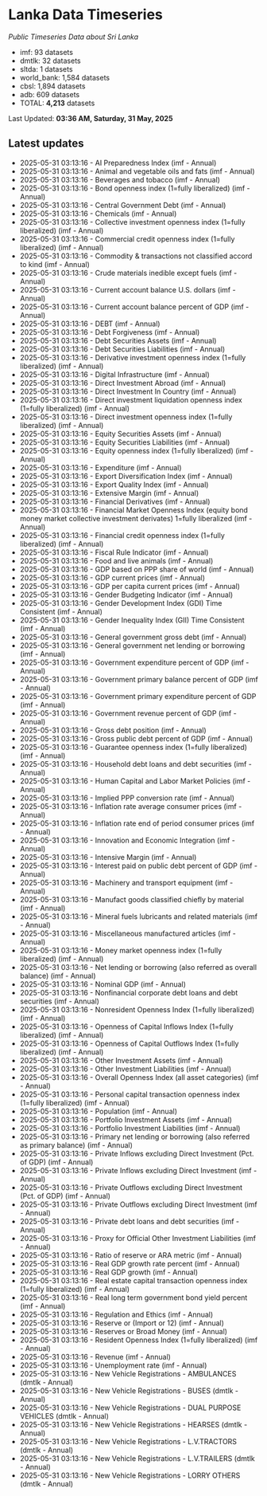 # Lanka Data Timeseries
*Public Timeseries Data about Sri Lanka*

* imf: 93 datasets
* dmtlk: 32 datasets
* sltda: 1 datasets
* world_bank: 1,584 datasets
* cbsl: 1,894 datasets
* adb: 609 datasets
* TOTAL: **4,213** datasets

Last Updated: **03:36 AM, Saturday, 31 May, 2025**

## Latest updates

* 2025-05-31 03:13:16 - AI Preparedness Index (imf - Annual)
* 2025-05-31 03:13:16 - Animal and vegetable oils and fats (imf - Annual)
* 2025-05-31 03:13:16 - Beverages and tobacco (imf - Annual)
* 2025-05-31 03:13:16 - Bond openness index (1=fully liberalized) (imf - Annual)
* 2025-05-31 03:13:16 - Central Government Debt (imf - Annual)
* 2025-05-31 03:13:16 - Chemicals (imf - Annual)
* 2025-05-31 03:13:16 - Collective investment openness index (1=fully liberalized) (imf - Annual)
* 2025-05-31 03:13:16 - Commercial credit openness index (1=fully liberalized) (imf - Annual)
* 2025-05-31 03:13:16 - Commodity & transactions not classified accord to kind (imf - Annual)
* 2025-05-31 03:13:16 - Crude materials inedible except fuels (imf - Annual)
* 2025-05-31 03:13:16 - Current account balance U.S. dollars (imf - Annual)
* 2025-05-31 03:13:16 - Current account balance percent of GDP (imf - Annual)
* 2025-05-31 03:13:16 - DEBT (imf - Annual)
* 2025-05-31 03:13:16 - Debt Forgiveness (imf - Annual)
* 2025-05-31 03:13:16 - Debt Securities Assets (imf - Annual)
* 2025-05-31 03:13:16 - Debt Securities Liabilities (imf - Annual)
* 2025-05-31 03:13:16 - Derivative investment openness index (1=fully liberalized) (imf - Annual)
* 2025-05-31 03:13:16 - Digital Infrastructure (imf - Annual)
* 2025-05-31 03:13:16 - Direct Investment Abroad (imf - Annual)
* 2025-05-31 03:13:16 - Direct Investment In Country (imf - Annual)
* 2025-05-31 03:13:16 - Direct investment liquidation openness index (1=fully liberalized) (imf - Annual)
* 2025-05-31 03:13:16 - Direct investment openness index (1=fully liberalized) (imf - Annual)
* 2025-05-31 03:13:16 - Equity Securities Assets (imf - Annual)
* 2025-05-31 03:13:16 - Equity Securities Liabilities (imf - Annual)
* 2025-05-31 03:13:16 - Equity openness index (1=fully liberalized) (imf - Annual)
* 2025-05-31 03:13:16 - Expenditure (imf - Annual)
* 2025-05-31 03:13:16 - Export Diversification Index (imf - Annual)
* 2025-05-31 03:13:16 - Export Quality Index (imf - Annual)
* 2025-05-31 03:13:16 - Extensive Margin (imf - Annual)
* 2025-05-31 03:13:16 - Financial Derivatives (imf - Annual)
* 2025-05-31 03:13:16 - Financial Market Openness Index (equity bond money market collective investment derivates) 1=fully liberalized (imf - Annual)
* 2025-05-31 03:13:16 - Financial credit openness index (1=fully liberalized) (imf - Annual)
* 2025-05-31 03:13:16 - Fiscal Rule Indicator (imf - Annual)
* 2025-05-31 03:13:16 - Food and live animals (imf - Annual)
* 2025-05-31 03:13:16 - GDP based on PPP share of world (imf - Annual)
* 2025-05-31 03:13:16 - GDP current prices (imf - Annual)
* 2025-05-31 03:13:16 - GDP per capita current prices (imf - Annual)
* 2025-05-31 03:13:16 - Gender Budgeting Indicator (imf - Annual)
* 2025-05-31 03:13:16 - Gender Development Index (GDI) Time Consistent (imf - Annual)
* 2025-05-31 03:13:16 - Gender Inequality Index (GII) Time Consistent (imf - Annual)
* 2025-05-31 03:13:16 - General government gross debt (imf - Annual)
* 2025-05-31 03:13:16 - General government net lending or borrowing (imf - Annual)
* 2025-05-31 03:13:16 - Government expenditure percent of GDP (imf - Annual)
* 2025-05-31 03:13:16 - Government primary balance percent of GDP (imf - Annual)
* 2025-05-31 03:13:16 - Government primary expenditure percent of GDP (imf - Annual)
* 2025-05-31 03:13:16 - Government revenue percent of GDP (imf - Annual)
* 2025-05-31 03:13:16 - Gross debt position (imf - Annual)
* 2025-05-31 03:13:16 - Gross public debt percent of GDP (imf - Annual)
* 2025-05-31 03:13:16 - Guarantee openness index (1=fully liberalized) (imf - Annual)
* 2025-05-31 03:13:16 - Household debt loans and debt securities (imf - Annual)
* 2025-05-31 03:13:16 - Human Capital and Labor Market Policies (imf - Annual)
* 2025-05-31 03:13:16 - Implied PPP conversion rate (imf - Annual)
* 2025-05-31 03:13:16 - Inflation rate average consumer prices (imf - Annual)
* 2025-05-31 03:13:16 - Inflation rate end of period consumer prices (imf - Annual)
* 2025-05-31 03:13:16 - Innovation and Economic Integration (imf - Annual)
* 2025-05-31 03:13:16 - Intensive Margin (imf - Annual)
* 2025-05-31 03:13:16 - Interest paid on public debt percent of GDP (imf - Annual)
* 2025-05-31 03:13:16 - Machinery and transport equipment (imf - Annual)
* 2025-05-31 03:13:16 - Manufact goods classified chiefly by material (imf - Annual)
* 2025-05-31 03:13:16 - Mineral fuels lubricants and related materials (imf - Annual)
* 2025-05-31 03:13:16 - Miscellaneous manufactured articles (imf - Annual)
* 2025-05-31 03:13:16 - Money market openness index (1=fully liberalized) (imf - Annual)
* 2025-05-31 03:13:16 - Net lending or borrowing (also referred as overall balance) (imf - Annual)
* 2025-05-31 03:13:16 - Nominal GDP (imf - Annual)
* 2025-05-31 03:13:16 - Nonfinancial corporate debt loans and debt securities (imf - Annual)
* 2025-05-31 03:13:16 - Nonresident Openness Index (1=fully liberalized) (imf - Annual)
* 2025-05-31 03:13:16 - Openness of Capital Inflows Index (1=fully liberalized) (imf - Annual)
* 2025-05-31 03:13:16 - Openness of Capital Outflows Index (1=fully liberalized) (imf - Annual)
* 2025-05-31 03:13:16 - Other Investment Assets (imf - Annual)
* 2025-05-31 03:13:16 - Other Investment Liabilities (imf - Annual)
* 2025-05-31 03:13:16 - Overall Openness Index (all asset categories) (imf - Annual)
* 2025-05-31 03:13:16 - Personal capital transaction openness index (1=fully liberalized) (imf - Annual)
* 2025-05-31 03:13:16 - Population (imf - Annual)
* 2025-05-31 03:13:16 - Portfolio Investment Assets (imf - Annual)
* 2025-05-31 03:13:16 - Portfolio Investment Liabilities (imf - Annual)
* 2025-05-31 03:13:16 - Primary net lending or borrowing (also referred as primary balance) (imf - Annual)
* 2025-05-31 03:13:16 - Private Inflows excluding Direct Investment (Pct. of GDP) (imf - Annual)
* 2025-05-31 03:13:16 - Private Inflows excluding Direct Investment (imf - Annual)
* 2025-05-31 03:13:16 - Private Outflows excluding Direct Investment (Pct. of GDP) (imf - Annual)
* 2025-05-31 03:13:16 - Private Outflows excluding Direct Investment (imf - Annual)
* 2025-05-31 03:13:16 - Private debt loans and debt securities (imf - Annual)
* 2025-05-31 03:13:16 - Proxy for Official Other Investment Liabilities (imf - Annual)
* 2025-05-31 03:13:16 - Ratio of reserve or ARA metric (imf - Annual)
* 2025-05-31 03:13:16 - Real GDP growth rate percent (imf - Annual)
* 2025-05-31 03:13:16 - Real GDP growth (imf - Annual)
* 2025-05-31 03:13:16 - Real estate capital transaction openness index (1=fully liberalized) (imf - Annual)
* 2025-05-31 03:13:16 - Real long term government bond yield percent (imf - Annual)
* 2025-05-31 03:13:16 - Regulation and Ethics (imf - Annual)
* 2025-05-31 03:13:16 - Reserve or (Import or 12) (imf - Annual)
* 2025-05-31 03:13:16 - Reserves or Broad Money (imf - Annual)
* 2025-05-31 03:13:16 - Resident Openness Index (1=fully liberalized) (imf - Annual)
* 2025-05-31 03:13:16 - Revenue (imf - Annual)
* 2025-05-31 03:13:16 - Unemployment rate (imf - Annual)
* 2025-05-31 03:13:16 - New Vehicle Registrations - AMBULANCES (dmtlk - Annual)
* 2025-05-31 03:13:16 - New Vehicle Registrations - BUSES (dmtlk - Annual)
* 2025-05-31 03:13:16 - New Vehicle Registrations - DUAL PURPOSE VEHICLES (dmtlk - Annual)
* 2025-05-31 03:13:16 - New Vehicle Registrations - HEARSES (dmtlk - Annual)
* 2025-05-31 03:13:16 - New Vehicle Registrations - L.V.TRACTORS (dmtlk - Annual)
* 2025-05-31 03:13:16 - New Vehicle Registrations - L.V.TRAILERS (dmtlk - Annual)
* 2025-05-31 03:13:16 - New Vehicle Registrations - LORRY OTHERS (dmtlk - Annual)